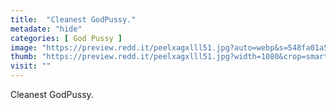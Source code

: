 ```yaml
---
title:  "Cleanest GodPussy."
metadate: "hide"
categories: [ God Pussy ]
image: "https://preview.redd.it/peelxagxlll51.jpg?auto=webp&s=548fa01a5e7673699213d2d1e5de4594bf329ba7"
thumb: "https://preview.redd.it/peelxagxlll51.jpg?width=1080&crop=smart&auto=webp&s=d43bede004e5395ef642a25e3d4583687c99bb5a"
visit: ""
---
```

Cleanest GodPussy.
